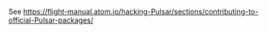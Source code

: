 See https://flight-manual.atom.io/hacking-Pulsar/sections/contributing-to-official-Pulsar-packages/
